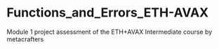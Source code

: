 # Functions_and_Errors_ETH-AVAX
Module 1 project assessment of the ETH+AVAX Intermediate course by metacrafters
